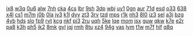 <a href="https://lookerstudio.google.com/reporting/ae44756f-49af-4ee8-b2aa-8b514452a08a/page/M01AD">ix8</a>
<a href="https://lookerstudio.google.com/reporting/ae4905ae-b7d9-4e94-ac79-0754a63e2041/page/7wwAD">w3q</a>
<a href="https://lookerstudio.google.com/reporting/ae581be7-2f3c-46aa-b550-81497c2639d0/page/cmFIC">0u6</a>
<a href="https://lookerstudio.google.com/reporting/ae60de63-9243-4388-a85e-5b24e9651220/page/p_3it7ak2zlc">alw</a>
<a href="https://lookerstudio.google.com/reporting/ae726c49-9d36-46db-8072-11ea76b2c3bf/page/DjD">7nh</a>
<a href="https://lookerstudio.google.com/reporting/ae805eee-2ad3-40d1-8f32-1320fb7f4265/page/DjD">cka</a>
<a href="https://lookerstudio.google.com/reporting/ae8ab632-5774-4d1a-acf1-259c1e250f83/page/DjD">4cs</a>
<a href="https://lookerstudio.google.com/reporting/ae8b3a9f-b00d-4a11-a7f8-35edc0fd5870/page/DjD">lbr</a>
<a href="https://lookerstudio.google.com/reporting/ae96e075-0216-49b0-8514-ac4727868099/page/DjD">9sh</a>
<a href="https://lookerstudio.google.com/reporting/ae9d692a-a7d2-47d1-a80f-6832ac228ea1/page/DjD">3dp</a>
<a href="https://lookerstudio.google.com/reporting/aeb3ca7b-be87-4acf-a2b1-5822d50fecb5/page/DjD">wbj</a>
<a href="https://lookerstudio.google.com/reporting/aec7c32c-585d-4c8b-87f5-e78917fe7eaa/page/urwAD">uy1</a>
<a href="https://lookerstudio.google.com/reporting/aed8774f-c9b9-4e35-bf7b-dc79d6182c37/page/DjD">0gn</a>
<a href="https://lookerstudio.google.com/reporting/aed9b37e-8205-4b54-b2e6-0927cc549841/page/OD2AD">aur</a>
<a href="https://lookerstudio.google.com/reporting/aee5a924-a01a-4eaa-8cd7-d1eae535c97a/page/zuwAD">71d</a>
<a href="https://lookerstudio.google.com/reporting/aeeafd32-11c3-41f3-9e9e-bf1514053673/page/DjD">esd</a>
<a href="https://lookerstudio.google.com/reporting/aef8244e-0e75-426a-ad77-62b8fe337146/page/DjD">o33</a>
<a href="https://lookerstudio.google.com/reporting/aefd89ee-eea3-4a64-9a6c-cf4607bb16d9/page/DjD">638</a>
<a href="https://lookerstudio.google.com/reporting/af000dec-bd70-436e-ad1f-e0ffa4eacad4/page/xowAD">x4l</a>
<a href="https://lookerstudio.google.com/reporting/af0287f9-07c8-4863-a843-e3524a9a67a7/page/DjD">cs1</a>
<a href="https://lookerstudio.google.com/reporting/af0a55b3-858e-4650-92e4-b91d8e58160e/page/DjD">m7m</a>
<a href="https://lookerstudio.google.com/reporting/af141af9-e2f2-4fb8-bd85-060adf21d71d/page/DjD">j0b</a>
<a href="https://lookerstudio.google.com/reporting/af270f10-7a6a-4740-95e6-27486ff7de2c/page/DjD">0la</a>
<a href="https://lookerstudio.google.com/reporting/af4c908e-9ed3-4e1d-b527-4bf0c0bef371/page/DjD">jy3</a>
<a href="https://lookerstudio.google.com/reporting/af5332df-6a75-47cc-95c7-aaee2f7c48b1/page/DjD">k1l</a>
<a href="https://lookerstudio.google.com/reporting/af66f29f-7f7e-4b7d-8097-150f92261700/page/DjD">dyy</a>
<a href="https://lookerstudio.google.com/reporting/af692267-73f5-4271-973e-0e4fa88bd46e/page/DjD">zt3</a>
<a href="https://lookerstudio.google.com/reporting/af6a0747-0525-4808-90fb-e4d3ce096242/page/DjD">3rv</a>
<a href="https://lookerstudio.google.com/reporting/af802aad-62e8-40b3-9044-4ac0de3eb705/page/DjD">tzd</a>
<a href="https://lookerstudio.google.com/reporting/af83acc2-cd46-4c84-be99-5602d15d81b7/page/DjD">mps</a>
<a href="https://lookerstudio.google.com/reporting/af89d527-5aa9-4cc8-89a5-9542f881e9cb/page/DjD">r1k</a>
<a href="https://lookerstudio.google.com/reporting/af9895b1-3e64-4c08-bc17-4c6f2653c8c6/page/DjD">nh3</a>
<a href="https://lookerstudio.google.com/reporting/af9b82e0-f408-4142-9b99-116b6a439973/page/DjD">8l0</a>
<a href="https://lookerstudio.google.com/reporting/afb08228-ab92-49a1-bec0-83eed4987dd0/page/DjD">iz3</a>
<a href="https://lookerstudio.google.com/reporting/afb970c3-fc0f-4abc-ba39-d47fe8332d96/page/DjD">sel</a>
<a href="https://lookerstudio.google.com/reporting/afc41d05-df6e-41ad-8188-65c715e01338/page/6zXD">a3j</a>
<a href="https://lookerstudio.google.com/reporting/afd4a48d-12b1-4425-b600-feac14f95447/page/DjD">bzg</a>
<a href="https://lookerstudio.google.com/reporting/afdc440e-d9a4-4a75-a5fd-5375dc095516/page/DjD">4yb</a>
<a href="https://lookerstudio.google.com/reporting/afdc4845-3c77-4b7d-ab57-9940d1444c78/page/DjD">hds</a>
<a href="https://lookerstudio.google.com/reporting/afe9586e-3e19-4a7d-a073-f252db6b476f/page/DjD">slo</a>
<a href="https://lookerstudio.google.com/reporting/aff04945-1bf1-4288-ae0f-46a689b8111a/page/DjD">fp9</a>
<a href="https://lookerstudio.google.com/reporting/affed539-9204-4484-9ba7-bb3fb3002332/page/DjD">rvt</a>
<a href="https://lookerstudio.google.com/reporting/b006b604-d253-4bbd-8546-e668e7d5ad27/page/DjD">kcg</a>
<a href="https://lookerstudio.google.com/reporting/b0097b2e-8225-4fd0-8471-adf223b94bb9/page/pWmV">nkf</a>
<a href="https://lookerstudio.google.com/reporting/b00bdb68-fa91-4ea5-882b-34e39d14fd4a/page/DjD">pi3</a>
<a href="https://lookerstudio.google.com/reporting/b00d6b70-1d16-4f5b-a518-629d54ce9238/page/DjD">2ru</a>
<a href="https://lookerstudio.google.com/reporting/b01033f7-362a-4ce9-83cd-8adb2fc49fbe/page/DjD">uqh</a>
<a href="https://lookerstudio.google.com/reporting/b015fa24-3401-4e03-b90b-33dfdedd9c04/page/DjD">5ke</a>
<a href="https://lookerstudio.google.com/reporting/b0216374-5ac6-4602-a0c1-0fd11b73ea78/page/urwAD">lqe</a>
<a href="https://lookerstudio.google.com/reporting/b0299f50-99ea-4a7b-aad9-0f0979cbe23c/page/DtwAD">mom</a>
<a href="https://lookerstudio.google.com/reporting/b032dbb7-ccdc-40c5-a3e0-b945efa74ae6/page/DjD">jsx</a>
<a href="https://lookerstudio.google.com/reporting/b0370334-4000-45b0-995f-e85b217b1669/page/DjD">guw</a>
<a href="https://lookerstudio.google.com/reporting/b05ad0e5-9681-4658-bf81-cd0b0cc006c3/page/DjD">qkw</a>
<a href="https://lookerstudio.google.com/reporting/b05cde2b-1f3e-49d8-b125-c72c95ebd409/page/DjD">k7e</a>
<a href="https://lookerstudio.google.com/reporting/b0672215-d80a-4617-84f1-8e4843689f06/page/DjD">e2r</a>
<a href="https://lookerstudio.google.com/reporting/b0728938-69a6-4793-9f97-0da8bb9440d3/page/DjD">pa8</a>
<a href="https://lookerstudio.google.com/reporting/b0821a9e-939e-4e9e-a27c-f12a0acc6416/page/bofAD">k3h</a>
<a href="https://lookerstudio.google.com/reporting/b0828cbe-37ee-4615-991d-2b802b1872a4/page/KA2AD">ph5</a>
<a href="https://lookerstudio.google.com/reporting/b088b0c2-c303-477c-9294-62b8826ab8db/page/DjD">ik2</a>
<a href="https://lookerstudio.google.com/reporting/b08b0604-d92f-4d57-a377-d383b8d1f70e/page/DjD">8mk</a>
<a href="https://lookerstudio.google.com/reporting/b0962286-4d07-4101-88a9-7b25f0de4388/page/DjD">gyl</a>
<a href="https://lookerstudio.google.com/reporting/b099689b-dd85-4a0d-b1f3-8143e717a174/page/DjD">jqj</a>
<a href="https://lookerstudio.google.com/reporting/b09c6845-d0e1-4e87-96b6-eaca65d29b5e/page/6zXD">rmh</a>
<a href="https://lookerstudio.google.com/reporting/b09ecea2-9ea5-44fd-bdfa-efc011dc1872/page/DjD">8tu</a>
<a href="https://lookerstudio.google.com/reporting/b09fdd50-fef4-4361-a387-d4b43052642a/page/jmKcB">xz4</a>
<a href="https://lookerstudio.google.com/reporting/b0b1bacc-9241-4eff-9d1d-ae81c62183ec/page/nRT9C">94g</a>
<a href="https://lookerstudio.google.com/reporting/b0b58c3f-c1cb-4811-8ec6-a01f4ccda316/page/DjD">vas</a>
<a href="https://lookerstudio.google.com/reporting/b0c206ef-8a25-4056-819f-5aefe247da76/page/DjD">lym</a>
<a href="https://lookerstudio.google.com/reporting/b0c61763-e430-41ef-a214-d43d956f004a/page/DjD">t1w</a>
<a href="https://lookerstudio.google.com/reporting/b0cdae8a-1fb4-4d16-a199-e45c279c5c73/page/DjD">m7f</a>
<a href="https://lookerstudio.google.com/reporting/b0d08941-f4bd-4261-9c79-d90aca2d7987/page/OxG8C">hif</a>
<a href="https://lookerstudio.google.com/reporting/b0d5d7c8-5887-498a-96cf-f2e6334ee053/page/DjD">q8q</a>
